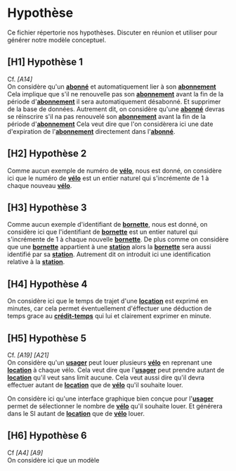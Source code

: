 # Hypothèse
Ce fichier répertorie nos hypothèses. Discuter en réunion et utiliser pour générer notre modèle conceptuel.

## [H1] Hypothèse 1
Cf. *[A14]* \
On considère qu'un **[abonné](glossaire.md#Abonné)** et automatiquement lier à son **[abonnement](glossaire.md#Abonnement)** 
Cela implique que s'il ne renouvelle pas son **[abonnement](glossaire.md#Abonnement)** avant la fin de la période d'**[abonnement](glossaire.md#Abonnement)** il sera automatiquement désabonné.
Et supprimer de la base de données.
Autrement dit, on considère qu'une **[abonné](glossaire.md#Abonné)** devras se réinscrire s'il na pas renouvelé son **[abonnement](glossaire.md#Abonnement)** avant la fin de la période d'**[abonnement](glossaire.md#Abonnement)**
Cela veut dire que l'on considèrera ici une date d'expiration de l'**[abonnement](glossaire.md#Abonnement)** directement dans l'**[abonné](glossaire.md#Abonné)**.

## [H2] Hypothèse 2
Comme aucun exemple de numéro de **[vélo](glossaire.md#Vélo)**, nous est donné, on considère ici que le numéro de **[vélo](glossaire.md#Vélo)** est un entier naturel qui s'incrémente de 1 à chaque nouveau **[vélo](glossaire.md#Vélo)**.

## [H3] Hypothèse 3
Comme aucun exemple d'identifiant de **[bornette](glossaire.md#Bornette)**, nous est donné, on considère ici que l'identifiant de **[bornette](glossaire.md#Bornette)** est un entier naturel qui s'incrémente de 1 à chaque nouvelle **[bornette](glossaire.md#Bornette)**.
De plus comme on considère que une **[bornette](glossaire.md#Bornette)** appartient à une **[station](glossaire.md#Station)** alors la **[bornette](glossaire.md#Bornette)** sera aussi identifié par sa **[station](glossaire.md#Station)**.
Autrement dit on introduit ici une identification relative à la **[station](glossaire.md#Station)**.

## [H4] Hypothèse 4
On considère ici que le temps de trajet d'une **[location](glossaire.md#Location)** est exprimé en minutes, car cela permet éventuellement d'éffectuer une déduction de temps grace au **[crédit-temps](glossaire.md#Crédit-temps)** qui lui et clairement exprimer en minute.

## [H5] Hypothèse 5
Cf. *[A19] [A21]* \
On considère qu'un **[usager](glossaire.md#Usager)** peut louer plusieurs **[vélo](glossaire.md#Vélo)** en reprenant une **[location](glossaire.md#Location)** à chaque vélo.
Cela veut dire que l'**[usager](glossaire.md#Usager)** peut prendre autant de **[location](glossaire.md#Location)** qu'il veut sans limit aucune.
Cela veut aussi dire qu'il devra effectuer autant de **[location](glossaire.md#Location)** que de **[vélo](glossaire.md#Vélo)** qu'il souhaite louer.

On considère ici qu'une interface graphique bien conçue pour l'**[usager](glossaire.md#Usager)** permet de sélectionner le nombre de **[vélo](glossaire.md#Vélo)** qu'il souhaite louer. 
Et générera dans le SI autant de **[location](glossaire.md#Location)** que de **[vélo](glossaire.md#Vélo)** louer.

## [H6] Hypothèse 6
Cf *[A4] [A9]*\
On considère ici que un modèle
